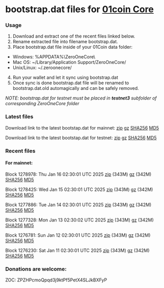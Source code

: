 # bootstrap.dat files for [01coin Core](https://01coin.io)

### Usage

1. Download and extract one of the recent files linked below.
2. Rename extracted file into filename bootstrap.dat.
3. Place bootstrap.dat file inside of your 01Coin data folder:
 - Windows: %APPDATA%\ZeroOneCore\
 - Mac OS: ~/Library/Application Support/ZeroOneCore/
 - Unix/Linux: ~/.zeroonecore/
4. Run your wallet and let it sync using bootstrap.dat
5. Once sync is done bootstrap.dat file will be renamed to bootstrap.dat.old automagically and can be safely removed.

_NOTE: bootstrap.dat for testnet must be placed in **testnet3** subfolder of corresponding ZeroOneCore folder_

### Latest files
Download link to the latest bootstap.dat for mainnet: [zip](https://files.01coin.io/mainnet/bootstrap.dat.zip) [gz](https://files.01coin.io/mainnet/bootstrap.dat.tar.gz) [SHA256](https://files.01coin.io/mainnet/sha256.txt) [MD5](https://files.01coin.io/mainnet/md5.txt)

Download link to the latest bootstap.dat for testnet: [zip](https://files.01coin.io/testnet/bootstrap.dat.zip) [gz](https://files.01coin.io/testnet/bootstrap.dat.tar.gz) [SHA256](https://files.01coin.io/testnet/sha256.txt) [MD5](https://files.01coin.io/testnet/md5.txt)

### Recent files

#### For mainnet:

Block 1278978: Thu Jan 16 02:30:01 UTC 2025 [zip](https://files.01coin.io/mainnet/2025-01-16/bootstrap.dat.zip) (343M) [gz](https://files.01coin.io/mainnet/2025-01-16/bootstrap.dat.tar.gz) (342M) [SHA256](https://files.01coin.io/mainnet/2025-01-16/sha256.txt) [MD5](https://files.01coin.io/mainnet/2025-01-16/md5.txt)

Block 1278425: Wed Jan 15 02:30:01 UTC 2025 [zip](https://files.01coin.io/mainnet/2025-01-15/bootstrap.dat.zip) (343M) [gz](https://files.01coin.io/mainnet/2025-01-15/bootstrap.dat.tar.gz) (342M) [SHA256](https://files.01coin.io/mainnet/2025-01-15/sha256.txt) [MD5](https://files.01coin.io/mainnet/2025-01-15/md5.txt)

Block 1277886: Tue Jan 14 02:30:01 UTC 2025 [zip](https://files.01coin.io/mainnet/2025-01-14/bootstrap.dat.zip) (343M) [gz](https://files.01coin.io/mainnet/2025-01-14/bootstrap.dat.tar.gz) (342M) [SHA256](https://files.01coin.io/mainnet/2025-01-14/sha256.txt) [MD5](https://files.01coin.io/mainnet/2025-01-14/md5.txt)

Block 1277328: Mon Jan 13 02:30:02 UTC 2025 [zip](https://files.01coin.io/mainnet/2025-01-13/bootstrap.dat.zip) (343M) [gz](https://files.01coin.io/mainnet/2025-01-13/bootstrap.dat.tar.gz) (342M) [SHA256](https://files.01coin.io/mainnet/2025-01-13/sha256.txt) [MD5](https://files.01coin.io/mainnet/2025-01-13/md5.txt)

Block 1276781: Sun Jan 12 02:30:01 UTC 2025 [zip](https://files.01coin.io/mainnet/2025-01-12/bootstrap.dat.zip) (343M) [gz](https://files.01coin.io/mainnet/2025-01-12/bootstrap.dat.tar.gz) (342M) [SHA256](https://files.01coin.io/mainnet/2025-01-12/sha256.txt) [MD5](https://files.01coin.io/mainnet/2025-01-12/md5.txt)

Block 1276230: Sat Jan 11 02:30:01 UTC 2025 [zip](https://files.01coin.io/mainnet/2025-01-11/bootstrap.dat.zip) (343M) [gz](https://files.01coin.io/mainnet/2025-01-11/bootstrap.dat.tar.gz) (342M) [SHA256](https://files.01coin.io/mainnet/2025-01-11/sha256.txt) [MD5](https://files.01coin.io/mainnet/2025-01-11/md5.txt)


### Donations are welcome:

ZOC: ZPZHPcmoQpqd3j9ktPf5PetX4SLJkBXFyP
